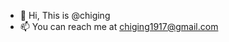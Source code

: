 - 👋 Hi, This is @chiging
- 📫 You can reach me at chiging1917@gmail.com

<!---
chiging/chiging is a ✨ special ✨ repository because its `README.md` (this file) appears on your GitHub profile.
You can click the Preview link to take a look at your changes.
--->
